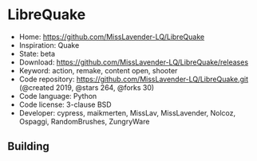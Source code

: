 # LibreQuake

- Home: https://github.com/MissLavender-LQ/LibreQuake
- Inspiration: Quake
- State: beta
- Download: https://github.com/MissLavender-LQ/LibreQuake/releases
- Keyword: action, remake, content open, shooter
- Code repository: https://github.com/MissLavender-LQ/LibreQuake.git (@created 2019, @stars 264, @forks 30)
- Code language: Python
- Code license: 3-clause BSD
- Developer: cypress, maikmerten, MissLav, MissLavender, Nolcoz, Ospaggi, RandomBrushes, ZungryWare

## Building
